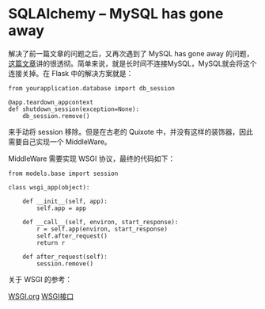 # SQLAlchemy – MySQL has gone away

解决了前一篇文章的问题之后，又再次遇到了 MySQL has gone away 的问题，<!--more-->[这篇文章](https://mofanim.wordpress.com/2013/01/02/sqlalchemy-mysql-has-gone-away/)讲的很透彻。简单来说，就是长时间不连接MySQL，MySQL就会将这个连接关掉。在 Flask 中的解决方案就是：

```
from yourapplication.database import db_session

@app.teardown_appcontext
def shutdown_session(exception=None):
    db_session.remove()
```

来手动将 session 移除。但是在古老的 Quixote 中，并没有这样的装饰器，因此需要自己实现一个 MiddleWare。

MiddleWare 需要实现 WSGI 协议，最终的代码如下：

```
from models.base import session

class wsgi_app(object):

    def __init__(self, app):
        self.app = app

    def __call__(self, environ, start_response):
        r = self.app(environ, start_response)
        self.after_request()
        return r

    def after_request(self):
        session.remove()
```

关于 WSGI 的参考：

[WSGI.org](https://wsgi.readthedocs.org/en/latest/)
[WSGI接口](http://www.liaoxuefeng.com/wiki/001374738125095c955c1e6d8bb493182103fac9270762a000/001386832689740b04430a98f614b6da89da2157ea3efe2000)
